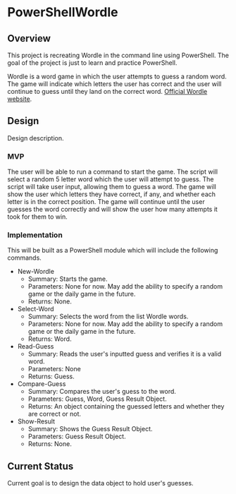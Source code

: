 # PowerShellWordle

## Overview

This project is recreating Wordle in the command line using PowerShell. The goal of the project is just to learn and practice PowerShell.

Wordle is a word game in which the user attempts to guess a random word. The game will indicate which letters the user has correct and the user will continue to guess until they land on the correct word. [Official Wordle website](https://www.nytimes.com/games/wordle/index.html).

## Design

Design description.

### MVP

The user will be able to run a command to start the game. The script will select a random 5 letter word which the user will attempt to guess. The script will take user input, allowing them to guess a word. The game will show the user which letters they have correct, if any, and whether each letter is in the correct position. The game will continue until the user guesses the word correctly and will show the user how many attempts it took for them to win.

### Implementation

This will be built as a PowerShell module which will include the following commands.

* New-Wordle
  * Summary: Starts the game.
  * Parameters: None for now. May add the ability to specify a random game or the daily game in the future.
  * Returns: None.
* Select-Word
  * Summary: Selects the word from the list Wordle words.
  * Parameters: None for now. May add the ability to specify a random game or the daily game in the future.
  * Returns: Word.
* Read-Guess
  * Summary: Reads the user's inputted guess and verifies it is a valid word.
  * Parameters: None
  * Returns: Guess.
* Compare-Guess
  * Summary: Compares the user's guess to the word.
  * Parameters: Guess, Word, Guess Result Object.
  * Returns: An object containing the guessed letters and whether they are correct or not.
* Show-Result
  * Summary: Shows the Guess Result Object.
  * Parameters: Guess Result Object.
  * Returns: None.

## Current Status

Current goal is to design the data object to hold user's guesses.
